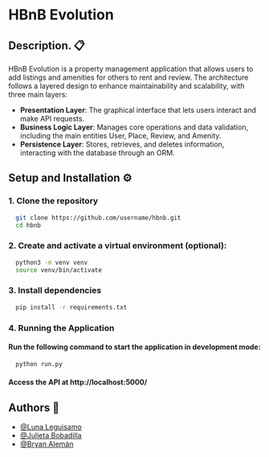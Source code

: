 
# HBnB Evolution

## Description. 📋

HBnB Evolution is a property management application that allows users to add listings and amenities for others to rent and review. The architecture follows a layered design to enhance maintainability and scalability, with three main layers:

- **Presentation Layer**: The graphical interface that lets users interact and make API requests.
- **Business Logic Layer**: Manages core operations and data validation, including the main entities User, Place, Review, and Amenity.
- **Persistence Layer**: Stores, retrieves, and deletes information, interacting with the database through an ORM.

## Setup and Installation ⚙️ 

### 1. Clone the repository

```bash
  git clone https://github.com/username/hbnb.git
  cd hbnb
```

### 2. Create and activate a virtual environment (optional):

```bash
  python3 -m venv venv
  source venv/bin/activate
```

### 3. Install dependencies

```bash
  pip install -r requirements.txt
```

### 4. Running the Application
#### Run the following command to start the application in development mode:

```bash
  python run.py
```
#### Access the API at http://localhost:5000/

## Authors 👥

- [@Luna Leguisamo](https://github.com/LunaLeguisamo)
- [@Julieta Bobadilla](https://github.com/)
- [@Bryan Alemán](https://github.com/balemansteve)

